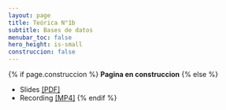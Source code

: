 ```yaml
---
layout: page
title: Teórica N°1b
subtitle: Bases de datos
menubar_toc: false
hero_height: is-small
construccion: false
---
```


{% if page.construccion %}
**Pagina en construccion**
{% else %}
- Slides [[PDF]](https://drive.google.com/file/d/1BrnF1AojhxGY5Pn6Trc9qt_X6TxziOcP/view?usp=sharing)
- Recording [[MP4]](https://drive.google.com/file/d/174ww-xf6-pe_mDZRpb_J8MUp7OKeeREt/view?usp=sharing) 
{% endif %}
